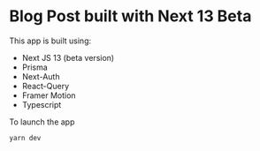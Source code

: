 # Blog Post built with Next 13 Beta

This app is built using:

- Next JS 13 (beta version)
- Prisma 
- Next-Auth
- React-Query
- Framer Motion
- Typescript

To launch the app
```npm
yarn dev
```